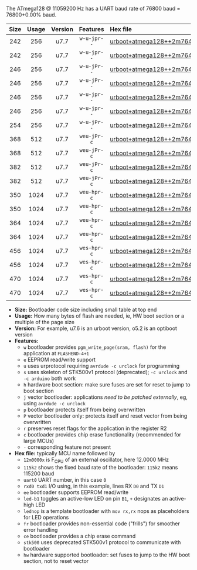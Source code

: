 The ATmega128 @ 11059200 Hz has a UART baud rate of 76800 baud = 76800+0.00% baud.

|Size|Usage|Version|Features|Hex file|
|:-:|:-:|:-:|:-:|:--|
|242|256|u7.7|`w-u-jpr--`|[urboot+atmega128++2m7648x+++19k2_uart1_rxd2_txd3_led+b5.hex](https://raw.githubusercontent.com/stefanrueger/urboot.hex/main/mcus/atmega128/external_oscillator/fcpu++2m7648_Hz/br+++19k2_bps/urboot+atmega128++2m7648x+++19k2_uart1_rxd2_txd3_led+b5.hex)|
|242|256|u7.7|`w-u-jpr--`|[urboot+atmega128++2m7648x+++19k2_uart1_rxd2_txd3_lednop.hex](https://raw.githubusercontent.com/stefanrueger/urboot.hex/main/mcus/atmega128/external_oscillator/fcpu++2m7648_Hz/br+++19k2_bps/urboot+atmega128++2m7648x+++19k2_uart1_rxd2_txd3_lednop.hex)|
|246|256|u7.7|`w-u-jPr--`|[urboot+atmega128++2m7648x+++19k2_uart0_rxe0_txe1_led+b5.hex](https://raw.githubusercontent.com/stefanrueger/urboot.hex/main/mcus/atmega128/external_oscillator/fcpu++2m7648_Hz/br+++19k2_bps/urboot+atmega128++2m7648x+++19k2_uart0_rxe0_txe1_led+b5.hex)|
|246|256|u7.7|`w-u-jPr--`|[urboot+atmega128++2m7648x+++19k2_uart0_rxe0_txe1_lednop.hex](https://raw.githubusercontent.com/stefanrueger/urboot.hex/main/mcus/atmega128/external_oscillator/fcpu++2m7648_Hz/br+++19k2_bps/urboot+atmega128++2m7648x+++19k2_uart0_rxe0_txe1_lednop.hex)|
|246|256|u7.7|`w-u-jpr--`|[urboot+atmega128++2m7648x+++19k2_uart0_rxe0_txe1_led+b5_fr.hex](https://raw.githubusercontent.com/stefanrueger/urboot.hex/main/mcus/atmega128/external_oscillator/fcpu++2m7648_Hz/br+++19k2_bps/urboot+atmega128++2m7648x+++19k2_uart0_rxe0_txe1_led+b5_fr.hex)|
|246|256|u7.7|`w-u-jpr--`|[urboot+atmega128++2m7648x+++19k2_uart0_rxe0_txe1_lednop_fr.hex](https://raw.githubusercontent.com/stefanrueger/urboot.hex/main/mcus/atmega128/external_oscillator/fcpu++2m7648_Hz/br+++19k2_bps/urboot+atmega128++2m7648x+++19k2_uart0_rxe0_txe1_lednop_fr.hex)|
|254|256|u7.7|`w-u-jPr--`|[urboot+atmega128++2m7648x+++19k2_uart1_rxd2_txd3.hex](https://raw.githubusercontent.com/stefanrueger/urboot.hex/main/mcus/atmega128/external_oscillator/fcpu++2m7648_Hz/br+++19k2_bps/urboot+atmega128++2m7648x+++19k2_uart1_rxd2_txd3.hex)|
|368|512|u7.7|`weu-jPr-c`|[urboot+atmega128++2m7648x+++19k2_uart0_rxe0_txe1_ee_led+b5_fr_ce.hex](https://raw.githubusercontent.com/stefanrueger/urboot.hex/main/mcus/atmega128/external_oscillator/fcpu++2m7648_Hz/br+++19k2_bps/urboot+atmega128++2m7648x+++19k2_uart0_rxe0_txe1_ee_led+b5_fr_ce.hex)|
|368|512|u7.7|`weu-jPr-c`|[urboot+atmega128++2m7648x+++19k2_uart0_rxe0_txe1_ee_lednop_fr_ce.hex](https://raw.githubusercontent.com/stefanrueger/urboot.hex/main/mcus/atmega128/external_oscillator/fcpu++2m7648_Hz/br+++19k2_bps/urboot+atmega128++2m7648x+++19k2_uart0_rxe0_txe1_ee_lednop_fr_ce.hex)|
|382|512|u7.7|`weu-jPr-c`|[urboot+atmega128++2m7648x+++19k2_uart1_rxd2_txd3_ee_led+b5_fr_ce.hex](https://raw.githubusercontent.com/stefanrueger/urboot.hex/main/mcus/atmega128/external_oscillator/fcpu++2m7648_Hz/br+++19k2_bps/urboot+atmega128++2m7648x+++19k2_uart1_rxd2_txd3_ee_led+b5_fr_ce.hex)|
|382|512|u7.7|`weu-jPr-c`|[urboot+atmega128++2m7648x+++19k2_uart1_rxd2_txd3_ee_lednop_fr_ce.hex](https://raw.githubusercontent.com/stefanrueger/urboot.hex/main/mcus/atmega128/external_oscillator/fcpu++2m7648_Hz/br+++19k2_bps/urboot+atmega128++2m7648x+++19k2_uart1_rxd2_txd3_ee_lednop_fr_ce.hex)|
|350|1024|u7.7|`weu-hpr-c`|[urboot+atmega128++2m7648x+++19k2_uart0_rxe0_txe1_ee_led+b5_fr_ce_hw.hex](https://raw.githubusercontent.com/stefanrueger/urboot.hex/main/mcus/atmega128/external_oscillator/fcpu++2m7648_Hz/br+++19k2_bps/urboot+atmega128++2m7648x+++19k2_uart0_rxe0_txe1_ee_led+b5_fr_ce_hw.hex)|
|350|1024|u7.7|`weu-hpr-c`|[urboot+atmega128++2m7648x+++19k2_uart0_rxe0_txe1_ee_lednop_fr_ce_hw.hex](https://raw.githubusercontent.com/stefanrueger/urboot.hex/main/mcus/atmega128/external_oscillator/fcpu++2m7648_Hz/br+++19k2_bps/urboot+atmega128++2m7648x+++19k2_uart0_rxe0_txe1_ee_lednop_fr_ce_hw.hex)|
|364|1024|u7.7|`weu-hpr-c`|[urboot+atmega128++2m7648x+++19k2_uart1_rxd2_txd3_ee_led+b5_fr_ce_hw.hex](https://raw.githubusercontent.com/stefanrueger/urboot.hex/main/mcus/atmega128/external_oscillator/fcpu++2m7648_Hz/br+++19k2_bps/urboot+atmega128++2m7648x+++19k2_uart1_rxd2_txd3_ee_led+b5_fr_ce_hw.hex)|
|364|1024|u7.7|`weu-hpr-c`|[urboot+atmega128++2m7648x+++19k2_uart1_rxd2_txd3_ee_lednop_fr_ce_hw.hex](https://raw.githubusercontent.com/stefanrueger/urboot.hex/main/mcus/atmega128/external_oscillator/fcpu++2m7648_Hz/br+++19k2_bps/urboot+atmega128++2m7648x+++19k2_uart1_rxd2_txd3_ee_lednop_fr_ce_hw.hex)|
|456|1024|u7.7|`wes-hpr-c`|[urboot+atmega128++2m7648x+++19k2_uart0_rxe0_txe1_ee_led+b5_fr_ce_stk500_hw.hex](https://raw.githubusercontent.com/stefanrueger/urboot.hex/main/mcus/atmega128/external_oscillator/fcpu++2m7648_Hz/br+++19k2_bps/urboot+atmega128++2m7648x+++19k2_uart0_rxe0_txe1_ee_led+b5_fr_ce_stk500_hw.hex)|
|456|1024|u7.7|`wes-hpr-c`|[urboot+atmega128++2m7648x+++19k2_uart0_rxe0_txe1_ee_lednop_fr_ce_stk500_hw.hex](https://raw.githubusercontent.com/stefanrueger/urboot.hex/main/mcus/atmega128/external_oscillator/fcpu++2m7648_Hz/br+++19k2_bps/urboot+atmega128++2m7648x+++19k2_uart0_rxe0_txe1_ee_lednop_fr_ce_stk500_hw.hex)|
|470|1024|u7.7|`wes-hpr-c`|[urboot+atmega128++2m7648x+++19k2_uart1_rxd2_txd3_ee_led+b5_fr_ce_stk500_hw.hex](https://raw.githubusercontent.com/stefanrueger/urboot.hex/main/mcus/atmega128/external_oscillator/fcpu++2m7648_Hz/br+++19k2_bps/urboot+atmega128++2m7648x+++19k2_uart1_rxd2_txd3_ee_led+b5_fr_ce_stk500_hw.hex)|
|470|1024|u7.7|`wes-hpr-c`|[urboot+atmega128++2m7648x+++19k2_uart1_rxd2_txd3_ee_lednop_fr_ce_stk500_hw.hex](https://raw.githubusercontent.com/stefanrueger/urboot.hex/main/mcus/atmega128/external_oscillator/fcpu++2m7648_Hz/br+++19k2_bps/urboot+atmega128++2m7648x+++19k2_uart1_rxd2_txd3_ee_lednop_fr_ce_stk500_hw.hex)|

- **Size:** Bootloader code size including small table at top end
- **Usage:** How many bytes of flash are needed, ie, HW boot section or a multiple of the page size
- **Version:** For example, u7.6 is an urboot version, o5.2 is an optiboot version
- **Features:**
  + `w` bootloader provides `pgm_write_page(sram, flash)` for the application at `FLASHEND-4+1`
  + `e` EEPROM read/write support
  + `u` uses urprotocol requiring `avrdude -c urclock` for programming
  + `s` uses skeleton of STK500v1 protocol (deprecated); `-c urclock` and `-c arduino` both work
  + `h` hardware boot section: make sure fuses are set for reset to jump to boot section
  + `j` vector bootloader: applications *need to be patched externally*, eg, using `avrdude -c urclock`
  + `p` bootloader protects itself from being overwritten
  + `P` vector bootloader only: protects itself and reset vector from being overwritten
  + `r` preserves reset flags for the application in the register R2
  + `c` bootloader provides chip erase functionality (recommended for large MCUs)
  + `-` corresponding feature not present
- **Hex file:** typically MCU name followed by
  + `12m0000x` is F<sub>CPU</sub> of an external oscillator, here 12.0000 MHz
  + `115k2` shows the fixed baud rate of the bootloader: `115k2` means 115200 baud
  + `uart0` UART number, in this case `0`
  + `rxd0 txd1` I/O using, in this example, lines RX `D0` and TX `D1`
  + `ee` bootloader supports EEPROM read/write
  + `led-b1` toggles an active-low LED on pin `B1`, `+` designates an active-high LED
  + `lednop` is a template bootloader with `mov rx,rx` nops as placeholders for LED operations
  + `fr` bootloader provides non-essential code ("frills") for smoother error handling
  + `ce` bootloader provides a chip erase command
  + `stk500` uses deprecated STK500v1 protocol to communicate with bootloader
  + `hw` hardware supported bootloader: set fuses to jump to the HW boot section, not to reset vector
